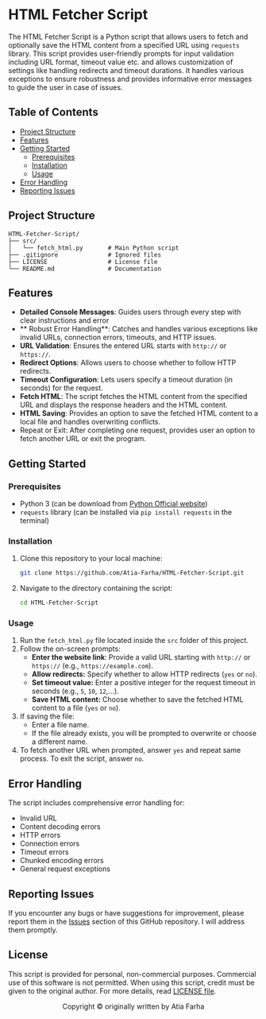 # HTML Fetcher Script

The HTML Fetcher Script is a Python script that allows users to fetch and optionally save the HTML content from a specified URL using `requests` library. This script provides user-friendly prompts for input validation including URL format, timeout value etc. and allows customization of settings like handling redirects and timeout durations. It handles various exceptions to ensure robustness and provides informative error messages to guide the user in case of issues.

## Table of Contents

- [Project Structure](#project-structure)
- [Features](#features)
- [Getting Started](#getting-started)
  - [Prerequisites](#prerequisites)
  - [Installation](#installation)
  - [Usage](#usage)
- [Error Handling](#error-handling)
- [Reporting Issues](#reporting-issues)

## Project Structure

```plaintext
HTML-Fetcher-Script/
├── src/
│   └── fetch_html.py       # Main Python script
├── .gitignore              # Ignored files
├── LICENSE                 # License file
└── README.md               # Documentation      
```

## Features

- **Detailed Console Messages**: Guides users through every step with clear instructions and error 
- ** Robust Error Handling**: Catches and handles various exceptions like invalid URLs, connection errors, timeouts, and HTTP issues.
- **URL Validation**: Ensures the entered URL starts with `http://` or `https://`.
- **Redirect Options**: Allows users to choose whether to follow HTTP redirects.
- **Timeout Configuration**: Lets users specify a timeout duration (in seconds) for the request.
- **Fetch HTML**: The script fetches the HTML content from the specified URL and displays the response headers and the HTML content. 
- **HTML Saving**: Provides an option to save the fetched HTML content to a local file and handles overwriting conflicts.
- Repeat or Exit: After completing one request, provides user an option to fetch another URL or exit the program.

## Getting Started

### Prerequisites

- Python 3 (can be download from <a href="https://www.python.org/downloads/" target="_blank">Python Official website</a>)
- `requests` library (can be installed via `pip install requests` in the terminal)

### Installation

1. Clone this repository to your local machine:
   ```bash
   git clone https://github.com/Atia-Farha/HTML-Fetcher-Script.git
   ```
2. Navigate to the directory containing the script:
   ```bash
   cd HTML-Fetcher-Script
   ```

### Usage

1. Run the `fetch_html.py` file located inside the `src` folder of this project.
2. Follow the on-screen prompts:
   - **Enter the website link**: Provide a valid URL starting with `http://` or `https://` (e.g., `https://example.com`).
   - **Allow redirects:** Specify whether to allow HTTP redirects (`yes` or `no`).
   - **Set timeout value:** Enter a positive integer for the request timeout in seconds (e.g., `5`, `10`, `12`,...).
   - **Save HTML content:** Choose whether to save the fetched HTML content to a file (`yes` or `no`).
3. If saving the file:
   - Enter a file name.
   - If the file already exists, you will be prompted to overwrite or choose a different name.
4. To fetch another URL when prompted, answer `yes` and repeat same process. To exit the script, answer `no`.

## Error Handling

The script includes comprehensive error handling for:
- Invalid URL
- Content decoding errors
- HTTP errors
- Connection errors
- Timeout errors
- Chunked encoding errors
- General request exceptions

## Reporting Issues

If you encounter any bugs or have suggestions for improvement, please report them in the <a href="https://github.com/Atia-Farha/HTML-Fetcher-Script/issues" target="_blank">Issues</a> section of this GitHub repository. I will address them promptly.

## License
This script is provided for personal, non-commercial purposes. Commercial use of this software is not permitted. When using this script, credit must be given to the original author. For more details, read [LICENSE file](LICENSE).

<p align="center">Copyright © originally written by Atia Farha</p>
